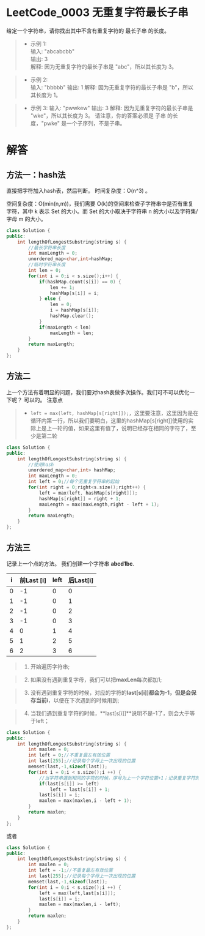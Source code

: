 # LeetCode_0003 无重复字符最长子串
给定一个字符串，请你找出其中不含有重复字符的 最长子串 的长度。

> * 示例 1:       
输入: "abcabcbb"      
输出: 3       
解释: 因为无重复字符的最长子串是 "abc"，所以其长度为 3。       

> * 示例 2:       
输入: "bbbbb"
输出: 1
解释: 因为无重复字符的最长子串是 "b"，所以其长度为 1。

> * 示例 3:
输入: "pwwkew"
输出: 3
解释: 因为无重复字符的最长子串是 "wke"，所以其长度为 3。
     请注意，你的答案必须是 子串 的长度，"pwke" 是一个子序列，不是子串。

# 解答

## 方法一：hash法

直接把字符加入hash表，然后判断。
时间复杂度：O(n^3) 。

空间复杂度：O(min(n,m))，我们需要 O(k)的空间来检查子字符串中是否有重复字符，其中 k 表示 Set 的大小。而 Set 的大小取决于字符串 n 的大小以及字符集/字母 m 的大小。

```C++
class Solution {
public:
    int lengthOfLongestSubstring(string s) {
        //最长字符串长度
        int maxLength = 0;
        unordered_map<char,int>hashMap;
        //临时字符串长度
        int len = 0;
        for(int i = 0;i < s.size();i++) {
            if(hashMap.count(s[i]) == 0) {
                len += 1;
                hashMap[s[i]] = i;
            } else {
                len = 0;
                i = hashMap[s[i]];
                hashMap.clear();
            }
            if(maxLength < len)
                maxLength = len;   
        }     
        return maxLength;
    }
};
```
## 方法二

上一个方法有着明显的问题，我们要对hash表做多次操作。我们可不可以优化一下呢？
可以的。
注意点
> * ``left = max(left, hashMap[s[right]]);``，这里要注意，这里因为是在循环内第一行，所以我们要明白，这里的hashMap[s[right]]使用的实际上是上一轮的值，如果这里有值了，说明已经存在相同的字符了，至少是第二轮

```C++
class Solution {
public:
    int lengthOfLongestSubstring(string s) {
        //使用hash
        unordered_map<char,int> hashMap;
        int maxLength = 0;
        int left = 0;//每个无重复字符串的起始
        for(int right = 0;right<s.size();right++) {
            left = max(left, hashMap[s[right]]);
            hashMap[s[right]] = right + 1;
            maxLength = max(maxLength,right - left + 1);
        }
        return maxLength;
    }
};
```
## 方法三
记录上一个点的方法。
我们创建一个字符串 **abcd1bc**.

| i  | 前Last [i] | left | 后Last[i] |
| --- | --- | --- | --- |
| 0 | -1 | 0 | 0 |
| 1 | -1 | 0 | 1 |
| 2 | -1 | 0 | 2 |
| 3 | -1 | 0 | 3 |
| 4 | 0 | 1 | 4 |
| 5 | 1 | 2 | 5 |
| 6 | 2 | 3 | 6 |

> 1. 开始遍历字符串;

> 2. 如果没有遇到重复字母，我们可以把**maxLen**每次都加1;

> 3. 没有遇到重复字符的时候，对应的字符的**last[s[i]]**都会为-1，但是会保存当前**i**，以便在下次遇到的时候用到;

> 4. 当我们遇到重复字符的时候，**last[s[i]]**说明不是-1了，则会大于等于left；

```C++
class Solution {
public:
    int lengthOfLongestSubstring(string s) {
        int maxlen = 0;
        int left = 0;//不重复最左有效位置
        int last[255];//记录每个字母上一次出现的位置
        memset(last,-1,sizeof(last));
        for(int i = 0;i < s.size();i ++) {
            //当字符串遇到相同的字符的时候，序号为上一个字符位置+1；记录重复字符的总量
            if(last[s[i]] >= left) 
                left = last[s[i]] + 1;
            last[s[i]] = i;
            maxlen = max(maxlen,i - left + 1);
        }
        return maxlen;
    }
};
```
或者
```C++
class Solution {
public:
    int lengthOfLongestSubstring(string s) {
        int maxlen = 0;
        int left = -1;//不重复最左有效位置
        int last[255];//记录每个字母上一次出现的位置
        memset(last,-1,sizeof(last));
        for(int i = 0;i < s.size();i ++) {
            left = max(left,last[s[i]]);
            last[s[i]] = i;
            maxlen = max(maxlen,i - left);
        }
        return maxlen;
    }
};
```